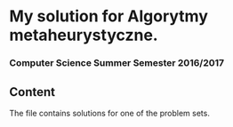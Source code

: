 # My solution for __Algorytmy metaheurystyczne__.

### Computer Science Summer Semester 2016/2017

## Content

The file contains solutions for one of the problem sets.
